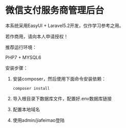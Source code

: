 # 微信支付服务商管理后台

本系统采用EasyUI + Laravel5.2开发，仅作学习参考之用。

若作商用，请向本人申请授权！



推荐运行环境：

PHP7 + MYSQL6



安装步骤：

1. 安装composer，然后使用下面命令安装依赖：

   `composer install`

2. 导入根目录下数据库文件，配置好.env数据库链接

3. 配置本地域名

4. 使用admin/jiafeimao登陆



